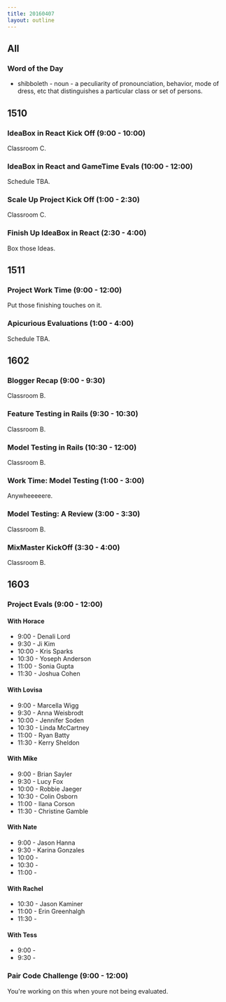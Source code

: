 ```yaml
---
title: 20160407
layout: outline
---
```


## All

### Word of the Day
* shibboleth - noun - a peculiarity of pronounciation, behavior, mode of
dress, etc that distinguishes a particular class or set of persons.


## 1510

### IdeaBox in React Kick Off (9:00 - 10:00)

Classroom C.

### IdeaBox in React and GameTime Evals (10:00 - 12:00)

Schedule TBA.

### Scale Up Project Kick Off (1:00 - 2:30)

Classroom C.

### Finish Up IdeaBox in React (2:30 - 4:00)

Box those Ideas.


## 1511

### Project Work Time (9:00 - 12:00)

Put those finishing touches on it.

### Apicurious Evaluations (1:00 - 4:00)

Schedule TBA.


## 1602

### Blogger Recap (9:00 - 9:30)

Classroom B.

### Feature Testing in Rails (9:30 - 10:30)

Classroom B.

### Model Testing in Rails (10:30 - 12:00)

Classroom B.

### Work Time: Model Testing (1:00 - 3:00)

Anywheeeeere.

### Model Testing: A Review (3:00 - 3:30)

Classroom B.

### MixMaster KickOff (3:30 - 4:00)

Classroom B.


## 1603

### Project Evals (9:00 - 12:00)

#### With Horace
* 9:00 - Denali Lord
* 9:30 - Ji Kim
* 10:00 - Kris Sparks
* 10:30 - Yoseph Anderson
* 11:00 - Sonia Gupta
* 11:30 - Joshua Cohen

#### With Lovisa
* 9:00 - Marcella Wigg
* 9:30 - Anna Weisbrodt
* 10:00 - Jennifer Soden
* 10:30 - Linda McCartney
* 11:00 - Ryan Batty
* 11:30 - Kerry Sheldon

#### With Mike
* 9:00 - Brian Sayler
* 9:30 - Lucy Fox
* 10:00 - Robbie Jaeger
* 10:30 - Colin Osborn
* 11:00 - Ilana Corson
* 11:30 - Christine Gamble


#### With Nate
* 9:00 - Jason Hanna
* 9:30 - Karina Gonzales
* 10:00 -
* 10:30 -
* 11:00 -

#### With Rachel
* 10:30 - Jason Kaminer
* 11:00 - Erin Greenhalgh
* 11:30 -

#### With Tess
* 9:00 -
* 9:30 -


### Pair Code Challenge (9:00 - 12:00)

You're working on this when youre not being evaluated.




